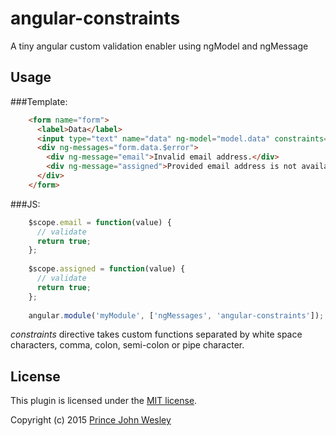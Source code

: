 # angular-constraints
A tiny angular custom validation enabler using ngModel and ngMessage

## Usage
###Template:
```html  
    <form name="form">
      <label>Data</label>
      <input type="text" name="data" ng-model="model.data" constraints="email, assigned">
      <div ng-messages="form.data.$error">
        <div ng-message="email">Invalid email address.</div>
        <div ng-message="assigned">Provided email address is not available.</div>
      </div>
    </form>
```

###JS:
```javascript
    $scope.email = function(value) {
      // validate
      return true;
    };
    
    $scope.assigned = function(value) {
      // validate
      return true;
    };    
    
    angular.module('myModule', ['ngMessages', 'angular-constraints']);
```

*constraints* directive takes custom functions separated by white space characters, comma, colon, semi-colon or pipe character.

## License
This plugin is licensed under the [MIT license](https://github.com/princejwesley/angular-constraints/blob/master/LICENSE).

Copyright (c) 2015 [Prince John Wesley](http://www.toolitup.com)
